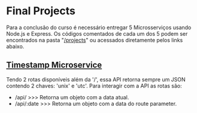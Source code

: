 # Final Projects

Para a conclusão do curso é necessário entregar 5 Microsserviços usando Node.js e Express. Os códigos comentados de cada um dos 5 podem ser encontrados na pasta "[/projects](./projects/)" ou acessados diretamente pelos links abaixo.

## [Timestamp Microservice](./projects/timestamp/app.js)

Tendo 2 rotas disponíveis além da '/', essa API retorna sempre um JSON contendo 2 chaves: 'unix' e 'utc'. Para interagir com a API as rotas são:
- /api/ >>> Retorna um objeto com a data atual.
- /api/:date >>> Retorna um objeto com a data do route parameter.
